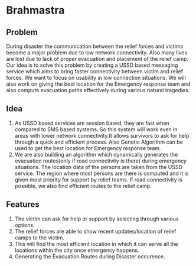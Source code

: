 # Brahmastra

## Problem
During disaster the communication between the relief forces and victims become a major problem due to low network connectivity. 
Also many lives are lost due to lack of proper evacuation and placement of the relief camp.
Our idea is to solve this problem by creating a USSD based messaging service which aims to bring faster connectivity between victim and relief forces. We want to focus on usability in low connection situations. We will also work on giving the best location for the Emergency response team and also compute evacuation paths effectively during various natural tragedies.

## Idea
1. As USSD based services are session based, they are fast when compared to SMS based systems. So this system will work even in areas with lower network connectivity.It allows survivors to ask for help through a quick and efficient process. Also Genetic Algorithm can be used to get the best location for Emergency response team. 
2. We are also building an algorithm which dynamically generates the evacuation routes(only if road connectivity is there) during emergency situations. The location data of the persons are taken from the USSD service. The region where most persons are there is computed and it is given most priority for support by relief teams. If road connectivity is possible, we also find efficient routes to the relief camp.

## Features
1. The victim can ask for help or support by selecting through various options.
2. The relief forces are able to show recent updates/location of relief camps to the victim.
3. This will find the most efficient location in which it can serve all the locations within the city once emergency happens. 
4. Generating the Evacuation Routes during Disaster occurence.
